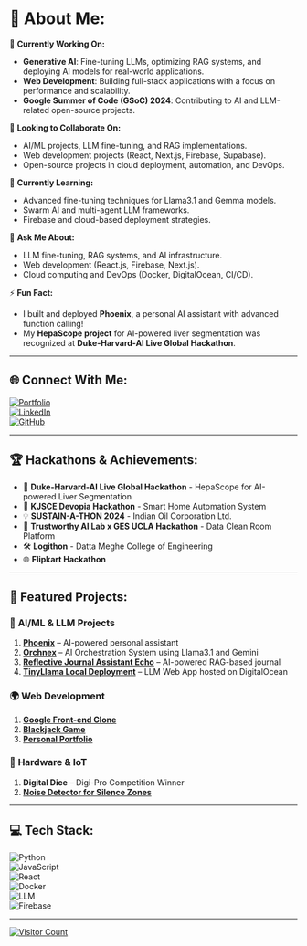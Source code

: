 # 💫 About Me:
🔭 **Currently Working On:**  
- **Generative AI**: Fine-tuning LLMs, optimizing RAG systems, and deploying AI models for real-world applications.  
- **Web Development**: Building full-stack applications with a focus on performance and scalability.  
- **Google Summer of Code (GSoC) 2024**: Contributing to AI and LLM-related open-source projects.  

👯 **Looking to Collaborate On:**  
- AI/ML projects, LLM fine-tuning, and RAG implementations.  
- Web development projects (React, Next.js, Firebase, Supabase).  
- Open-source projects in cloud deployment, automation, and DevOps.  

🌱 **Currently Learning:**  
- Advanced fine-tuning techniques for Llama3.1 and Gemma models.  
- Swarm AI and multi-agent LLM frameworks.  
- Firebase and cloud-based deployment strategies.  

💬 **Ask Me About:**  
- LLM fine-tuning, RAG systems, and AI infrastructure.  
- Web development (React.js, Firebase, Next.js).  
- Cloud computing and DevOps (Docker, DigitalOcean, CI/CD).  

⚡ **Fun Fact:**  
- I built and deployed **Phoenix**, a personal AI assistant with advanced function calling!  
- My **HepaScope project** for AI-powered liver segmentation was recognized at **Duke-Harvard-AI Live Global Hackathon**.  

---

## 🌐 Connect With Me:  
[![Portfolio](https://img.shields.io/badge/Portfolio-harshalmore.me-blue?style=for-the-badge&logo=google-chrome)](https://harshalmore.me/)  
[![LinkedIn](https://img.shields.io/badge/LinkedIn-%230077B5.svg?style=for-the-badge&logo=linkedin&logoColor=white)](https://linkedin.com/in/harshalmore31)  
[![GitHub](https://img.shields.io/badge/GitHub-171515?style=for-the-badge&logo=github&logoColor=white)](https://github.com/harshalmore31)  

---

## 🏆 Hackathons & Achievements:
- 🌟 **Duke-Harvard-AI Live Global Hackathon** - HepaScope for AI-powered Liver Segmentation  
- 🚀 **KJSCE Devopia Hackathon** - Smart Home Automation System  
- 💡 **SUSTAIN-A-THON 2024** - Indian Oil Corporation Ltd.  
- 🔬 **Trustworthy AI Lab x GES UCLA Hackathon** - Data Clean Room Platform  
- 🛠️ **Logithon** - Datta Meghe College of Engineering  
- 🌐 **Flipkart Hackathon**  

---

## 🚀 Featured Projects:

### 🧠 **AI/ML & LLM Projects**
1. **[Phoenix](https://github.com/harshalmore31/phoenix)** – AI-powered personal assistant  
2. **[Orchnex](https://github.com/harshalmore31/orchnex)** – AI Orchestration System using Llama3.1 and Gemini  
3. **[Reflective Journal Assistant Echo](#)** – AI-powered RAG-based journal  
4. **[TinyLlama Local Deployment](https://chat.techive.live/)** – LLM Web App hosted on DigitalOcean  

### 🌍 **Web Development**
1. **[Google Front-end Clone](https://google-clone.techive.live/)**  
2. **[Blackjack Game](https://blackjack.harshalmore.me/)**  
3. **[Personal Portfolio](https://harshalmore.me/)**  

### 🔧 **Hardware & IoT**
1. **Digital Dice** – Digi-Pro Competition Winner  
2. **[Noise Detector for Silence Zones](https://harshalmore.craft.me/lZgxzNUi93SOzQ)**  

---

## 💻 Tech Stack:
![Python](https://img.shields.io/badge/Python-3776AB?style=for-the-badge&logo=python&logoColor=white)  
![JavaScript](https://img.shields.io/badge/JavaScript-F7DF1E?style=for-the-badge&logo=javascript&logoColor=black)  
![React](https://img.shields.io/badge/React.js-61DAFB?style=for-the-badge&logo=react&logoColor=black)  
![Docker](https://img.shields.io/badge/Docker-2496ED?style=for-the-badge&logo=docker&logoColor=white)  
![LLM](https://img.shields.io/badge/LLM-RAG-Ff69b4?style=for-the-badge)  
![Firebase](https://img.shields.io/badge/Firebase-FFCA28?style=for-the-badge&logo=firebase&logoColor=black)  

---

[![Visitor Count](https://visitcount.itsvg.in/api?id=harshalmore31&icon=0&color=0)](https://visitcount.itsvg.in)

